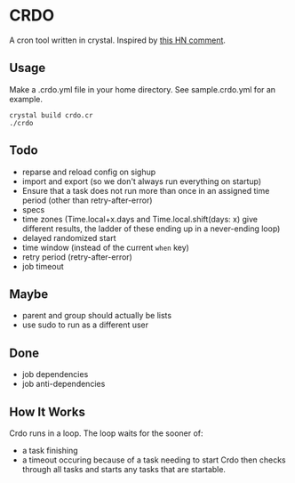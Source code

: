# CRDO

A cron tool written in crystal.
Inspired by [this HN comment](https://news.ycombinator.com/item?id=37879760).

## Usage

Make a .crdo.yml file in your home directory. See sample.crdo.yml for an example.

```
crystal build crdo.cr
./crdo
```

## Todo

* reparse and reload config on sighup
* import and export (so we don't always run everything on startup)
* Ensure that a task does not run more than once in an assigned time period (other than retry-after-error)
* specs
* time zones (Time.local+x.days and Time.local.shift(days: x) give different results, the ladder of these ending up in a never-ending loop)
* delayed randomized start
* time window (instead of the current `when` key)
* retry period (retry-after-error)
* job timeout

## Maybe

* parent and group should actually be lists
* use sudo to run as a different user

## Done

* job dependencies
* job anti-dependencies

## How It Works

Crdo runs in a loop.
The loop waits for the sooner of:
* a task finishing
* a timeout occuring because of a task needing to start
Crdo then checks through all tasks and starts any tasks that are startable.
